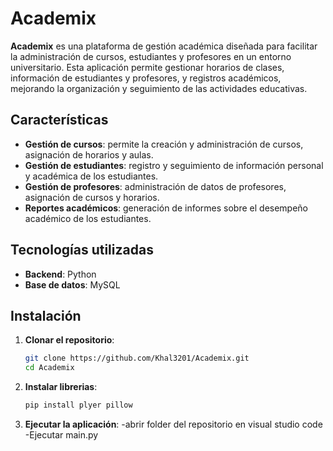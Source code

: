 # Academix

**Academix** es una plataforma de gestión académica diseñada para facilitar la administración de cursos, estudiantes y profesores en un entorno universitario. Esta aplicación permite gestionar horarios de clases, información de estudiantes y profesores, y registros académicos, mejorando la organización y seguimiento de las actividades educativas.

## Características

- **Gestión de cursos**: permite la creación y administración de cursos, asignación de horarios y aulas.
- **Gestión de estudiantes**: registro y seguimiento de información personal y académica de los estudiantes.
- **Gestión de profesores**: administración de datos de profesores, asignación de cursos y horarios.
- **Reportes académicos**: generación de informes sobre el desempeño académico de los estudiantes.

## Tecnologías utilizadas

- **Backend**: Python
- **Base de datos**: MySQL

## Instalación

1. **Clonar el repositorio**:

   ```bash
   git clone https://github.com/Khal3201/Academix.git
   cd Academix
   
2. **Instalar librerias**:
   ```bash
   pip install plyer pillow

3. **Ejecutar la aplicación**:
   -abrir folder del repositorio en visual studio code
   -Ejecutar main.py
